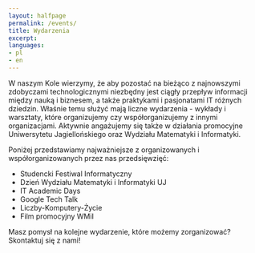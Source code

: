 ```yaml
---
layout: halfpage
permalink: /events/
title: Wydarzenia
excerpt: 
languages:
- pl
- en
---
```

W naszym Kole wierzymy, że aby pozostać na bieżąco z najnowszymi zdobyczami technologicznymi niezbędny jest ciągły przepływ informacji między nauką i biznesem, a także praktykami i pasjonatami IT różnych dziedzin. Właśnie temu służyć mają liczne wydarzenia - wykłady i warsztaty, które organizujemy czy współorganizujemy z innymi organizacjami. Aktywnie angażujemy się także w działania promocyjne Uniwersytetu Jagiellońskiego oraz Wydziału Matematyki i Informatyki. 

Poniżej przedstawiamy najważniejsze z organizowanych i współorganizowanych przez nas przedsięwzięć:

- Studencki Festiwal Informatyczny
- Dzień Wydziału Matematyki i Informatyki UJ
- IT Academic Days
- Google Tech Talk
- Liczby-Komputery-Życie
- Film promocyjny WMiI

Masz pomysł na kolejne wydarzenie, które możemy zorganizować? Skontaktuj się z nami!